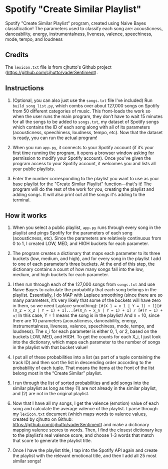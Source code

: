 # Spotify "Create Similar Playlist"
Spotify "Create Similar Playlist" program, created using Naive Bayes classification!
The parameters used to classify each song are: acousticness, danceability, energy, instrumentalness, liveness, valence, speechiness, mode, tempo, and loudness

## Credits
The `lexicon.txt` file is from cjhutto's Github project (https://github.com/cjhutto/vaderSentiment).

## Instructions
1. (Optional, you can also just use the `songs.txt` file I've included) Run `build_song_list.py`, which combs over about 127,000 songs on Spotify from 50 different categories of music. This front-loads the work so when the user runs the main program, they don’t have to wait 15 minutes for all the songs to be added to `songs.txt`, my dataset of Spotify songs which contains the ID of each song along with all of its parameters (acousticness, speechiness, loudness, tempo, etc). Now that the dataset is ready, you can run the actual program!

2. When you run `app.py`, it connects to your Spotify account (if it’s your first time running the program, it opens a browser window asking for permission to modify your Spotify account). Once you've given the program access to your Spotify account, it welcomes you and lists all your public playlists.

3. Enter the number corresponding to the playlist you want to use as your base playlist for the "Create Similar Playlist" function—that's it! The program will do the rest of the work for you, creating the playlist and adding songs. It will also print out all the songs it's adding to the terminal.

## How it works
1. When you select a public playlist, `app.py` runs through every song in the playlist and pings Spotify for the parameters of each song (acousticness, etc). Since the parameters are relatively continuous from 0 to 1, I created LOW, MED, and HIGH buckets for each parameter.

2. The program creates a dictionary that maps each parameter to its three buckets (low, medium, and high), and for every song in the playlist I add to one of each parameter’s three buckets. At the end of this step, the dictionary contains a count of how many songs fall into the low, medium, and high buckets for each parameter.

3. I then run through each of the 127,000 songs from `songs.txt` and use Naive Bayes to calculate the probability that each song belongs in the playlist. Essentially, I do MAP with Laplace smoothing (since there are so many parameters, it’s very likely that some of the buckets will have zero in them, so we need Laplace smoothing):
`[#(X_1 = x_1 | Y = 1) + 1][#(X_2 = x_2 | Y = 1) + 1]...[#(X_n = x_n | Y = 1) + 1] / [#(Y = 1) + n]`
In this case, Y = 1 means the song is in the playlist! And n = 10, since there are 10 parameters (acousticness, danceability, energy, instrumentalness, liveness, valence, speechiness, mode, tempo, and loudness). The x_i for each parameter is either 0, 1, or 2, based on the buckets LOW, MED, and HIGH. To get the counts for each X_i, I just look into the dictionary, which maps each parameter to the number of songs in the playlist with that bucket value!

4. I put all of these probabilities into a list (as part of a tuple containing the track ID) and then sort the list in descending order according to the probability of each tuple. That means the items at the front of the list belong most in the “Create Similar” playlist.

5. I run through the list of sorted probabilities and add songs into the similar playlist as long as they (1) are not already in the similar playlist, and (2) are not in the original playlist.

6. Now that I have all my songs, I get the valence (emotion) value of each song and calculate the average valence of the playlist. I parse through my `lexicon.txt` document (which maps words to valence values, created by cjhutto on Github: https://github.com/cjhutto/vaderSentiment) and make a dictionary mapping valence scores to words. Then, I find the closest dictionary key to the playlist’s real valence score, and choose 1-3 words that match that score to generate the playlist title.

7. Once I have the playlist title, I tap into the Spotify API again and create the playlist with the relevant emotional title, and then I add all 25 most similar songs!
